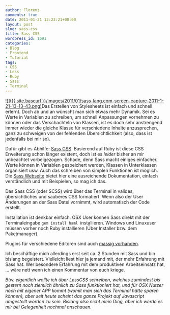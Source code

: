 ```yaml
---
author: Florenz
comments: true
date: 2011-01-21 12:23:21+00:00
layout: post
slug: sass-css
title: Sass CSS
wordpress_id: 1691
categories:
- Blog
- Frontend
- Tutorial
tags:
- CSS
- Less
- Ruby
- Sass
- Terminal
---
```


[![]({{ site.baseurl }}/images/2011/01/sass-lang.com-screen-capture-2011-1-21-13-13-43.png)](http://www.sass-lang.com)Das Erstellen von Stylesheets ist einfach und schnell erlernt. Doch ab und an wünscht man sich etwas mehr Dynamik. Sei es Werte in Variablen zu schreiben, um schnell Anpassungen vornehmen zu können oder das Verschachteln von Klassen, ist es doch sehr anstrengend immer wieder die gleiche Klasse für verschiedene Inhalte anzusprechen, ganz zu schweigen von der fehlenden Übersichtlichkeit (also, dass ist jedenfalls bei mir so).





Dafür gibt es Abhilfe: [Sass CSS](http://www.sass-lang.com). Basierend auf Ruby ist diese CSS Erweiterung schon länger existent, doch ist es _leider_ bisher an mir unbeachtet vorbeigezogen. Schade, denn Sass macht einiges einfacher. Werte können in Variablen gespeichert werden, Klassen in Unterklassen organisiert usw.
Auch das schreiben von simplen Funktionen ist möglich. Die [Sass Webseite](http://www.sass-lang.com) bietet hier eine ausreichende Dokumentation, einfach verständlich und mit Beispielen, so mag ich das.





Das Sass CSS (oder SCSS) wird über das Terminal in valides, übersichtliches und sauberes CSS formatiert. Wenn also der User Änderungen an der Sass Datei vornimmt, wird automatisch der Code erstellt.





Installation ist denkbar einfach. OSX User können Sass direkt mit der Terminaleingabe `gem install haml `installieren. Windows und Linuxuser müssen vorher noch Ruby installieren (Über Installer bzw. dem Paketmanager).





Plugins für verschiedene Editoren sind auch [massig vorhanden](http://http://sass-lang.com/editors.html).





Ich beschäftige mich allerdings erst seit ca. 2 Stunden mit Sass und bin bislang begeistert. Vielleicht liest hier ja jemand mit, der mehr Erfahrung mit Sass hat. Wer besondere Erfahrung mit dem produktiven Arbeitseinsatz hat, ... wäre nett wenn ich einen Kommentar von euch kriege.





_Btw. eigentlich wollte ich über LessCSS schreiben, welches zumindest bis gestern noch ziemlich ähnlich zu Sass funktioniert hat, und für OSX Nutzer noch mit eigener APP kommt (womit man sich das Terminal hätte sparen können), aber seit heute scheint das ganze Projekt auf Javascript umgestellt worden zu sein. Bislang also nicht mein Ding, aber ich werde es mir bei Gelegenheit nochmal anschauen._



